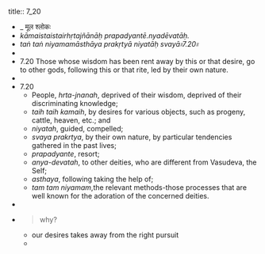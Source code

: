 title:: 7_20

- _ मूल श्लोकः
- _kāmaistaistairhṛtajñānāḥ prapadyantē.nyadēvatāḥ._
- _taṅ taṅ niyamamāsthāya prakṛtyā niyatāḥ svayā৷৷7.20৷৷_
-
- 7.20 Those whose wisdom has been rent away by this or that desire, go to other gods, following this or that rite, led by their own nature.
-
- 7.20 
  * People, _hrta-jnanah_, deprived of their wisdom, deprived of their discriminating knowledge;
  * _taih taih kamaih_, by desires for various objects, such as progeny, cattle, heaven, etc.; and 
  * _niyatah_, guided, compelled; 
  * _svaya prakrtya_, by their own nature, by particular tendencies gathered in the past lives; 
  * _prapadyante_, resort; 
  * _anya-devatah_, to other deities, who are different from Vasudeva, the Self; 
  * _asthaya_, following taking the help of; 
  * _tam tam niyamam_,the relevant methods-those processes that are well known for the adoration of the concerned deities.
-
- > why?
  * our desires takes away from the right pursuit
  *